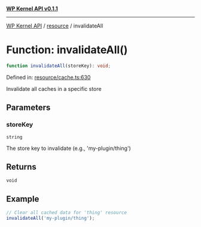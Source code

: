 [**WP Kernel API v0.1.1**](../../README.md)

---

[WP Kernel API](../../README.md) / [resource](../README.md) / invalidateAll

# Function: invalidateAll()

```ts
function invalidateAll(storeKey): void;
```

Defined in: [resource/cache.ts:630](https://github.com/theGeekist/wp-kernel/blob/main/packages/kernel/src/resource/cache.ts#L630)

Invalidate all caches in a specific store

## Parameters

### storeKey

`string`

The store key to invalidate (e.g., 'my-plugin/thing')

## Returns

`void`

## Example

```ts
// Clear all cached data for 'thing' resource
invalidateAll('my-plugin/thing');
```
